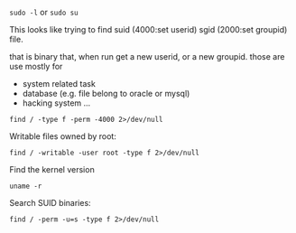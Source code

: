 
`sudo -l` or `sudo su`

This looks like trying to find suid (4000:set userid) sgid (2000:set groupid) file.

that is binary that, when run get a new userid, or a new groupid. those are use mostly for

- system related task
- database (e.g. file belong to oracle or mysql)
- hacking system ...

`find / -type f -perm -4000 2>/dev/null`


Writable files owned by root:

```
find / -writable -user root -type f 2>/dev/null
```

Find the kernel version

```
uname -r
```

Search SUID binaries:

```
find / -perm -u=s -type f 2>/dev/null
```

